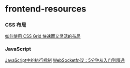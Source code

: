 # frontend-resources
### CSS 布局
[如何使用 CSS Grid 快速而又灵活的布局](https://juejin.im/entry/5a25e9766fb9a0452341bb78)
### JavaScript
[JavaScript中的执行机制](https://juejin.im/post/5a623a11f265da3e2d33846b)
[WebSocket协议：5分钟从入门到精通](https://juejin.im/entry/5a658acdf265da3e23669743?utm_medium=fe&utm_source=weixinqun)


